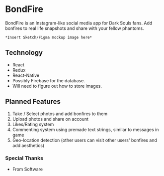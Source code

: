 # BondFire

BondFire is an Instagram-like social media app for Dark Souls fans. Add bonfires to real life snapshots and share with your fellow phantoms.

````
*Insert Sketch/Figma mockup image here*
````

## Technology
- React
- Redux
- React-Native
- Possibly Firebase for the database. 
- Will need to figure out how to store images.

## Planned Features
1. Take / Select photos and add bonfires to them
2. Upload photos and share on account
3. Likes/Rating system
4. Commenting system using premade text strings, similar to messages in game
5. Geo-location detection (other users can visit other users' bonfires and add aesthetics)

### Special Thanks
- From Software

